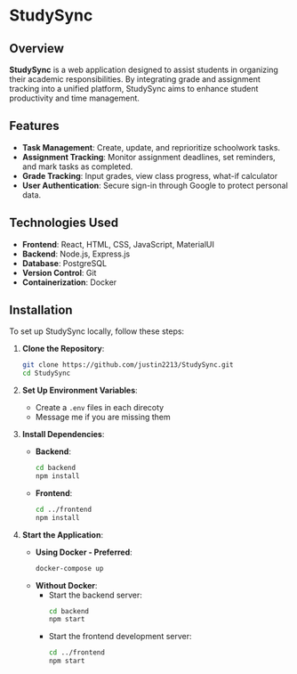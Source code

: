 # StudySync

## Overview

**StudySync** is a  web application designed to assist students in organizing their academic responsibilities. By integrating grade and assignment tracking into a unified platform, StudySync aims to enhance student productivity and time management.

## Features

- **Task Management**: Create, update, and reprioritize schoolwork tasks.
- **Assignment Tracking**: Monitor assignment deadlines, set reminders, and mark tasks as completed.
- **Grade Tracking**: Input grades, view class progress, what-if calculator
- **User Authentication**: Secure sign-in through Google to protect personal data.

## Technologies Used

- **Frontend**: React, HTML, CSS, JavaScript, MaterialUI
- **Backend**: Node.js, Express.js
- **Database**: PostgreSQL
- **Version Control**: Git
- **Containerization**: Docker

## Installation

To set up StudySync locally, follow these steps:

1. **Clone the Repository**:
   ```bash
   git clone https://github.com/justin2213/StudySync.git
   cd StudySync
   ```

2. **Set Up Environment Variables**:
   - Create a `.env` files in each direcoty
   - Message me if you are missing them

3. **Install Dependencies**:
   - **Backend**:
     ```bash
     cd backend
     npm install
     ```
   - **Frontend**:
     ```bash
     cd ../frontend
     npm install
     ```

4. **Start the Application**:
   - **Using Docker - Preferred**:
     ```bash
     docker-compose up
     ```
   - **Without Docker**:
     - Start the backend server:
       ```bash
       cd backend
       npm start
       ```
     - Start the frontend development server:
       ```bash
       cd ../frontend
       npm start
       ```
